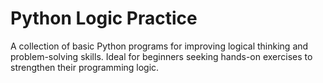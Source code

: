 # Python Logic Practice
A collection of basic Python programs for improving logical thinking and problem-solving skills. Ideal for beginners seeking hands-on exercises to strengthen their programming logic.
